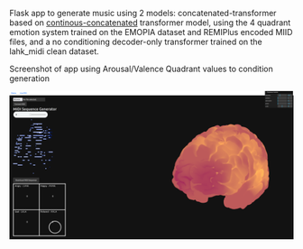 Flask app to generate music using 2 models: concatenated-transformer based on [continous-concatenated](https://github.com/serkansulun/midi-emotion) transformer model, using the 4 quadrant emotion system trained on the EMOPIA dataset and REMIPlus encoded MIID files, and a no conditioning decoder-only transformer trained on the lahk_midi clean dataset.  

Screenshot of app using Arousal/Valence Quadrant values to condition generation

![App screenshot using quadrants](docs/flask_screen1.png)


